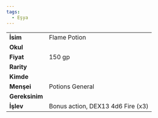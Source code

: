 ```yaml
---
tags:
  - Eşya
---  
```

  
|  |  |  
|---|---|  
| **İsim** | Flame Potion|  
| **Okul** | |  
| **Fiyat** | 150 gp|  
| **Rarity** | |  
| **Kimde** | |  
| **Menşei** | Potions General|  
| **Gereksinim** | |  
| **İşlev** | Bonus action, DEX13 4d6 Fire (x3)|  
